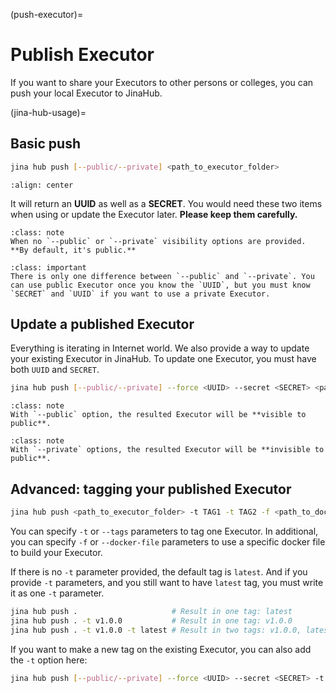 (push-executor)=
# Publish Executor

If you want to share your Executors to other persons or colleges, you can push your local Executor to JinaHub.

(jina-hub-usage)=
## Basic push

```bash
jina hub push [--public/--private] <path_to_executor_folder>
```

```{figure} ../../../.github/hub-push.png
:align: center
```


It will return an **UUID** as well as a **SECRET**. You would need these two items when using or update the Executor later. **Please keep them carefully.**



````{admonition} Note
:class: note
When no `--public` or `--private` visibility options are provided. **By default, it's public.**
````

````{admonition} Important
:class: important
There is only one difference between `--public` and `--private`. You can use public Executor once you know the `UUID`, but you must know `SECRET` and `UUID` if you want to use a private Executor.
````


## Update a published Executor

Everything is iterating in Internet world. We also provide a way to update your existing Executor in JinaHub. To update one Executor, you must have both `UUID` and `SECRET`.

```bash
jina hub push [--public/--private] --force <UUID> --secret <SECRET> <path_to_executor_folder>
```


````{admonition} Note
:class: note
With `--public` option, the resulted Executor will be **visible to public**.
````

````{admonition} Note
:class: note
With `--private` options, the resulted Executor will be **invisible to public**.
````

## Advanced: tagging your published Executor

```bash
jina hub push <path_to_executor_folder> -t TAG1 -t TAG2 -f <path_to_dockerfile>
```



You can specify `-t` or `--tags` parameters to tag one Executor. In additional, you can specify `-f` or `--docker-file` parameters to use a specific docker file to build your Executor.

If there is no `-t` parameter provided, the default tag is `latest`. And if you provide `-t` parameters, and you still want to have `latest` tag, you must write it as one `-t` parameter.

```bash
jina hub push .                     # Result in one tag: latest
jina hub push . -t v1.0.0           # Result in one tag: v1.0.0
jina hub push . -t v1.0.0 -t latest # Result in two tags: v1.0.0, latest
```

If you want to make a new tag on the existing Executor, you can also add the `-t` option here:

```bash
jina hub push [--public/--private] --force <UUID> --secret <SECRET> -t TAG <path_to_executor_folder>
```
